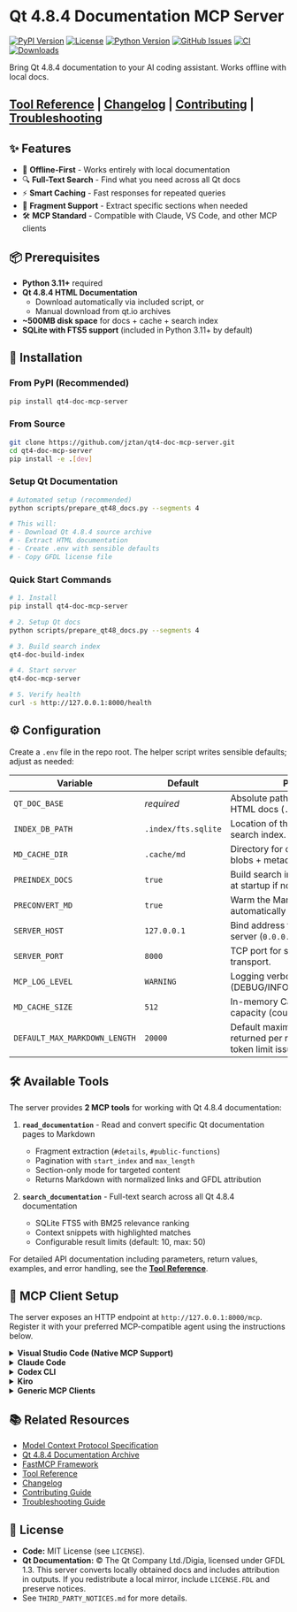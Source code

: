 # Qt 4.8.4 Documentation MCP Server

[![PyPI Version](https://img.shields.io/pypi/v/qt4-doc-mcp-server.svg)](https://pypi.org/project/qt4-doc-mcp-server/)
[![License](https://img.shields.io/github/license/jztan/qt4-doc-mcp-server.svg)](LICENSE)
[![Python Version](https://img.shields.io/pypi/pyversions/qt4-doc-mcp-server.svg)](https://pypi.org/project/qt4-doc-mcp-server/)
[![GitHub Issues](https://img.shields.io/github/issues/jztan/qt4-doc-mcp-server.svg)](https://github.com/jztan/qt4-doc-mcp-server/issues)
[![CI](https://github.com/jztan/qt4-doc-mcp-server/actions/workflows/pr-tests.yml/badge.svg)](https://github.com/jztan/qt4-doc-mcp-server/actions/workflows/pr-tests.yml)
[![Downloads](https://pepy.tech/badge/qt4-doc-mcp-server)](https://pepy.tech/project/qt4-doc-mcp-server)

Bring Qt 4.8.4 documentation to your AI coding assistant. Works offline with local docs.

## [Tool Reference](./docs/TOOL_REFERENCE.md) | [Changelog](./CHANGELOG.md) | [Contributing](./docs/CONTRIBUTING.md) | [Troubleshooting](./docs/TROUBLESHOOTING.md)

## ✨ Features
- 🔌 **Offline-First** - Works entirely with local documentation
- 🔍 **Full-Text Search** - Find what you need across all Qt docs
- ⚡ **Smart Caching** - Fast responses for repeated queries
- 🎯 **Fragment Support** - Extract specific sections when needed
- 🛠️ **MCP Standard** - Compatible with Claude, VS Code, and other MCP clients

## 📦 Prerequisites
- **Python 3.11+** required
- **Qt 4.8.4 HTML Documentation**
  - Download automatically via included script, or
  - Manual download from qt.io archives
- **~500MB disk space** for docs + cache + search index
- **SQLite with FTS5 support** (included in Python 3.11+ by default)

## 🚀 Installation

### From PyPI (Recommended)
```bash
pip install qt4-doc-mcp-server
```

### From Source
```bash
git clone https://github.com/jztan/qt4-doc-mcp-server.git
cd qt4-doc-mcp-server
pip install -e .[dev]
```

### Setup Qt Documentation
```bash
# Automated setup (recommended)
python scripts/prepare_qt48_docs.py --segments 4

# This will:
# - Download Qt 4.8.4 source archive
# - Extract HTML documentation
# - Create .env with sensible defaults
# - Copy GFDL license file
```

### Quick Start Commands
```bash
# 1. Install
pip install qt4-doc-mcp-server

# 2. Setup Qt docs
python scripts/prepare_qt48_docs.py --segments 4

# 3. Build search index
qt4-doc-build-index

# 4. Start server
qt4-doc-mcp-server

# 5. Verify health
curl -s http://127.0.0.1:8000/health
```

## ⚙️ Configuration
Create a `.env` file in the repo root. The helper script writes sensible defaults; adjust as needed:

| Variable | Default | Purpose |
| --- | --- | --- |
| `QT_DOC_BASE` | _required_ | Absolute path to the Qt 4.8.4 HTML docs (`.../doc/html`). |
| `INDEX_DB_PATH` | `.index/fts.sqlite` | Location of the SQLite FTS5 search index. |
| `MD_CACHE_DIR` | `.cache/md` | Directory for cached Markdown blobs + metadata. |
| `PREINDEX_DOCS` | `true` | Build search index automatically at startup if not present. |
| `PRECONVERT_MD` | `true` | Warm the Markdown cache automatically at startup. |
| `SERVER_HOST` | `127.0.0.1` | Bind address for the FastMCP server (`0.0.0.0` for containers). |
| `SERVER_PORT` | `8000` | TCP port for streamable HTTP transport. |
| `MCP_LOG_LEVEL` | `WARNING` | Logging verbosity (DEBUG/INFO/WARNING/ERROR). |
| `MD_CACHE_SIZE` | `512` | In-memory CachedDoc LRU capacity (counts pages). |
| `DEFAULT_MAX_MARKDOWN_LENGTH` | `20000` | Default maximum characters returned per request (prevents token limit issues). |

## 🛠️ Available Tools

The server provides **2 MCP tools** for working with Qt 4.8.4 documentation:

1. **`read_documentation`** - Read and convert specific Qt documentation pages to Markdown
   - Fragment extraction (`#details`, `#public-functions`)
   - Pagination with `start_index` and `max_length`
   - Section-only mode for targeted content
   - Returns Markdown with normalized links and GFDL attribution

2. **`search_documentation`** - Full-text search across all Qt 4.8.4 documentation
   - SQLite FTS5 with BM25 relevance ranking
   - Context snippets with highlighted matches
   - Configurable result limits (default: 10, max: 50)

For detailed API documentation including parameters, return values, examples, and error handling, see the **[Tool Reference](docs/TOOL_REFERENCE.md)**.

## 🔌 MCP Client Setup

The server exposes an HTTP endpoint at `http://127.0.0.1:8000/mcp`. Register it with your preferred MCP-compatible agent using the instructions below.

<details>
<summary><strong>Visual Studio Code (Native MCP Support)</strong></summary>

VS Code has built-in MCP support via GitHub Copilot (requires VS Code 1.102+).

**Using CLI (Quickest):**
```bash
code --add-mcp '{"name":"qt4-docs","type":"http","url":"http://127.0.0.1:8000/mcp"}'
```

**Using Command Palette:**
1. Open Command Palette (`Cmd/Ctrl+Shift+P`)
2. Run `MCP: Open User Configuration` (for global) or `MCP: Open Workspace Folder Configuration` (for project-specific)
3. Add the configuration:
   ```json
   {
     "servers": {
       "qt4-docs": {
         "type": "http",
         "url": "http://127.0.0.1:8000/mcp"
       }
     }
   }
   ```
4. Save the file. VS Code will automatically load the MCP server.

**Manual Configuration:**
Create `.vscode/mcp.json` in your workspace (or `mcp.json` in your user profile directory):
```json
{
  "servers": {
    "qt4-docs": {
      "type": "http",
      "url": "http://127.0.0.1:8000/mcp"
    }
  }
}
```

</details>

<details>
<summary><strong>Claude Code</strong></summary>

Add to Claude Code using the CLI command:

```bash
claude mcp add --transport http qt4-docs http://127.0.0.1:8000/mcp
```

Or configure manually in your Claude Code settings file (`~/.claude.json`):

```json
{
  "mcpServers": {
    "qt4-docs": {
      "type": "http",
      "url": "http://127.0.0.1:8000/mcp"
    }
  }
}
```

</details>

<details>
<summary><strong>Codex CLI</strong></summary>

Add to Codex CLI using the command:

```bash
codex mcp add qt4-docs -- npx -y mcp-client-http http://127.0.0.1:8000/mcp
```

Or configure manually in `~/.codex/config.toml`:

```toml
[mcp_servers.qt4-docs]
command = "npx"
args = ["-y", "mcp-client-http", "http://127.0.0.1:8000/mcp"]
```

**Note:** Codex CLI primarily supports stdio-based MCP servers. The above uses `mcp-client-http` as a bridge for HTTP transport.

</details>

<details>
<summary><strong>Kiro</strong></summary>

Kiro primarily supports stdio-based MCP servers. For HTTP servers, use an HTTP-to-stdio bridge:

1. Create or edit `.kiro/settings/mcp.json` in your workspace:
   ```json
   {
     "mcpServers": {
       "qt4-docs": {
         "command": "npx",
         "args": [
           "-y",
           "mcp-client-http",
           "http://127.0.0.1:8000/mcp"
         ],
         "disabled": false
       }
     }
   }
   ```
2. Save the file and restart Kiro. The Qt 4.8.4 documentation tools will appear in the MCP panel.

**Note:** Direct HTTP transport support in Kiro is limited. The above configuration uses `mcp-client-http` as a bridge to connect to HTTP MCP servers.

</details>

<details>
<summary><strong>Generic MCP Clients</strong></summary>

Most MCP clients use a standard configuration format. For HTTP servers:

```json
{
  "mcpServers": {
    "qt4-docs": {
      "type": "http",
      "url": "http://127.0.0.1:8000/mcp"
    }
  }
}
```

For clients that require a command-based approach with HTTP bridge:

```json
{
  "mcpServers": {
    "qt4-docs": {
      "command": "npx",
      "args": ["-y", "mcp-client-http", "http://127.0.0.1:8000/mcp"]
    }
  }
}
```

</details>

## 📚 Related Resources

- [Model Context Protocol Specification](https://modelcontextprotocol.io/)
- [Qt 4.8.4 Documentation Archive](https://doc.qt.io/archives/qt-4.8/)
- [FastMCP Framework](https://github.com/jlowin/fastmcp)
- [Tool Reference](docs/TOOL_REFERENCE.md)
- [Changelog](CHANGELOG.md)
- [Contributing Guide](docs/CONTRIBUTING.md)
- [Troubleshooting Guide](docs/TROUBLESHOOTING.md)

## 📄 License
- **Code:** MIT License (see `LICENSE`).
- **Qt Documentation:** © The Qt Company Ltd./Digia, licensed under GFDL 1.3. This server
  converts locally obtained docs and includes attribution in outputs. If you
  redistribute a local mirror, include `LICENSE.FDL` and preserve notices.
- See `THIRD_PARTY_NOTICES.md` for more details.
